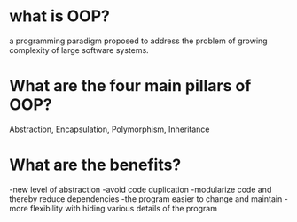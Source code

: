 # what is OOP?
a programming paradigm proposed to address the problem of growing complexity of large software systems.

# What are the four main pillars of OOP?
Abstraction, Encapsulation, Polymorphism, Inheritance

# What are the benefits?
-new level of abstraction
-avoid code duplication
-modularize code and thereby reduce dependencies
-the program easier to change and maintain
-more flexibility with hiding various details of the program